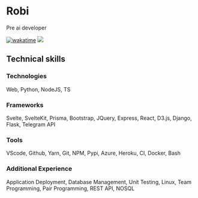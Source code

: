 # Robi   

Pre ai developer 

[![wakatime](https://wakatime.com/badge/user/b864c643-d1a3-41f5-9e0f-8ecf20a95c65.svg)](https://wakatime.com/@b864c643-d1a3-41f5-9e0f-8ecf20a95c65)
![](https://komarev.com/ghpvc/?username=robimez)

## Technical skills

### Technologies 

Web, Python, NodeJS, TS

### Frameworks

Svelte, SvelteKit, Prisma, Bootstrap, JQuery, Express, React, D3.js, Django, Flask, Telegram API

### Tools

VScode, Github, Yarn, Git, NPM, Pypi, Azure, Heroku, CI, Docker, Bash

### Additional Experience

Application Deployment, Database Management, Unit Testing, Linux, Team Programming, Pair Programming, REST API, NOSQL
